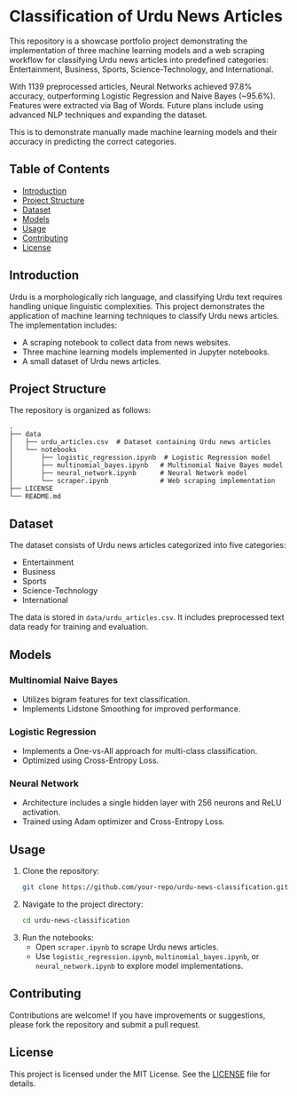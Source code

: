 # Classification of Urdu News Articles

This repository is a showcase portfolio project demonstrating the implementation of three machine learning models and a web scraping workflow for classifying Urdu news articles into predefined categories: Entertainment, Business, Sports, Science-Technology, and International.

With 1139 preprocessed articles, Neural Networks achieved 97.8% accuracy, outperforming Logistic Regression and Naive Bayes (~95.6%). Features were extracted via Bag of Words. Future plans include using advanced NLP techniques and expanding the dataset.

This is to demonstrate manually made machine learning models and their accuracy in predicting the correct categories.


## Table of Contents

- [Introduction](#introduction)
- [Project Structure](#project-structure)
- [Dataset](#dataset)
- [Models](#models)
- [Usage](#usage)
- [Contributing](#contributing)
- [License](#license)

## Introduction

Urdu is a morphologically rich language, and classifying Urdu text requires handling unique linguistic complexities. This project demonstrates the application of machine learning techniques to classify Urdu news articles. The implementation includes:

- A scraping notebook to collect data from news websites.
- Three machine learning models implemented in Jupyter notebooks.
- A small dataset of Urdu news articles.

## Project Structure

The repository is organized as follows:

```
.
├── data
│   ├── urdu_articles.csv  # Dataset containing Urdu news articles
│   └── notebooks
│       ├── logistic_regression.ipynb  # Logistic Regression model
│       ├── multinomial_bayes.ipynb   # Multinomial Naive Bayes model
│       ├── neural_network.ipynb      # Neural Network model
│       └── scraper.ipynb             # Web scraping implementation
├── LICENSE
└── README.md
```

## Dataset

The dataset consists of Urdu news articles categorized into five categories:
- Entertainment
- Business
- Sports
- Science-Technology
- International

The data is stored in `data/urdu_articles.csv`. It includes preprocessed text data ready for training and evaluation.

## Models

### Multinomial Naive Bayes
- Utilizes bigram features for text classification.
- Implements Lidstone Smoothing for improved performance.

### Logistic Regression
- Implements a One-vs-All approach for multi-class classification.
- Optimized using Cross-Entropy Loss.

### Neural Network
- Architecture includes a single hidden layer with 256 neurons and ReLU activation.
- Trained using Adam optimizer and Cross-Entropy Loss.

## Usage

1. Clone the repository:
   ```bash
   git clone https://github.com/your-repo/urdu-news-classification.git
   ```
2. Navigate to the project directory:
   ```bash
   cd urdu-news-classification
   ```
3. Run the notebooks:
   - Open `scraper.ipynb` to scrape Urdu news articles.
   - Use `logistic_regression.ipynb`, `multinomial_bayes.ipynb`, or `neural_network.ipynb` to explore model implementations.

## Contributing

Contributions are welcome! If you have improvements or suggestions, please fork the repository and submit a pull request.

## License

This project is licensed under the MIT License. See the [LICENSE](LICENSE) file for details.

